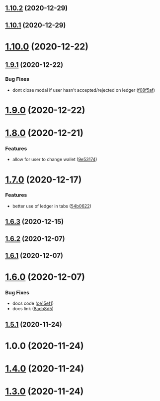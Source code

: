 ## [1.10.2](https://github.com/erdDEVcode/connect/compare/v1.10.1...v1.10.2) (2020-12-29)

## [1.10.1](https://github.com/erdDEVcode/connect/compare/v1.10.0...v1.10.1) (2020-12-29)

# [1.10.0](https://github.com/erdDEVcode/connect/compare/v1.9.1...v1.10.0) (2020-12-22)

## [1.9.1](https://github.com/erdDEVcode/connect/compare/v1.9.0...v1.9.1) (2020-12-22)


### Bug Fixes

* dont close modal if user hasn't accepted/rejected on ledger ([f08f5af](https://github.com/erdDEVcode/connect/commit/f08f5af938a727a3e242031d94253564bfd8534a))

# [1.9.0](https://github.com/erdDEVcode/connect/compare/v1.8.0...v1.9.0) (2020-12-22)

# [1.8.0](https://github.com/erdDEVcode/connect/compare/v1.7.0...v1.8.0) (2020-12-21)


### Features

* allow for user to change wallet ([9e53174](https://github.com/erdDEVcode/connect/commit/9e531742d2e9d245c7e8fa362c9548e6a1541d6c))

# [1.7.0](https://github.com/erdDEVcode/connect/compare/v1.6.3...v1.7.0) (2020-12-17)


### Features

* better use of ledger in tabs ([54b0622](https://github.com/erdDEVcode/connect/commit/54b0622d28f386a24a073cec52c03696f8db3804))

## [1.6.3](https://github.com/erdDEVcode/connect/compare/v1.6.2...v1.6.3) (2020-12-15)

## [1.6.2](https://github.com/erdDEVcode/connect/compare/v1.6.1...v1.6.2) (2020-12-07)

## [1.6.1](https://github.com/erdDEVcode/connect/compare/v1.6.0...v1.6.1) (2020-12-07)

# [1.6.0](https://github.com/erdDEVcode/connect/compare/v1.5.1...v1.6.0) (2020-12-07)


### Bug Fixes

* docs code ([ce15ef1](https://github.com/erdDEVcode/connect/commit/ce15ef10d2eb17756f0e4e4a992b3a699ca3932a))
* docs link ([8acb8d5](https://github.com/erdDEVcode/connect/commit/8acb8d5f4d60555297c346e110d1d6d52a63aa78))

## [1.5.1](https://github.com/erdDEVcode/connect/compare/v1.5.0...v1.5.1) (2020-11-24)

# 1.0.0 (2020-11-24)

# [1.4.0](https://github.com/erdDEVcode/connect/compare/v1.3.0...v1.4.0) (2020-11-24)

# [1.3.0](https://github.com/erdDEVcode/connect/compare/v1.2.0...v1.3.0) (2020-11-24)
